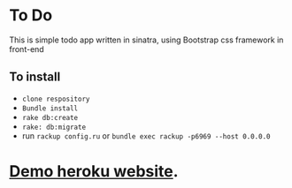 # To Do
This is simple todo app written in sinatra, using Bootstrap css framework in front-end


## To install
- ``clone respository``
- ``Bundle install``
- ``rake db:create``
- ``rake: db:migrate``
- run ``rackup config.ru`` or ``bundle exec rackup -p6969 --host 0.0.0.0``
#  [Demo heroku website](https://todosinatra1.herokuapp.com).